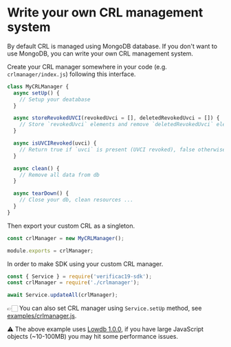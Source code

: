 # Write your own CRL management system

By default CRL is managed using MongoDB database. If you don't want to use 
MongoDB, you can write your own CRL management system.

Create your CRL manager somewhere in your code (e.g. `crlmanager/index.js`) 
following this interface.

```js
class MyCRLManager {
  async setUp() {
    // Setup your deatabase
  }

  async storeRevokedUVCI(revokedUvci = [], deletedRevokedUvci = []) {
    // Store `revokedUvci` elements and remove `deletedRevokedUvci` elements
  }

  async isUVCIRevoked(uvci) {
    // Return true if `uvci` is present (UVCI revoked), false otherwise
  }

  async clean() {
    // Remove all data from db
  }

  async tearDown() {
    // Close your db, clean resources ...
  }
}
```

Then export your custom CRL as a singleton.

```js
const crlManager = new MyCRLManager();

module.exports = crlManager;
```

In order to make SDK using your custom CRL manager.

```js
const { Service } = require('verificac19-sdk');
const crlManager = require('./crlmanager');

await Service.updateAll(crlManager);
```

👉🏻 You can also set CRL manager using `Service.setUp` method, 
see [examples/crlmanager.js](https://github.com/italia/verificac19-sdk/blob/master/examples/crlmanager.js).

⚠️ The above example uses [Lowdb 1.0.0](https://github.com/typicode/lowdb), 
if you have large JavaScript objects (~10-100MB) you may hit some performance issues.
